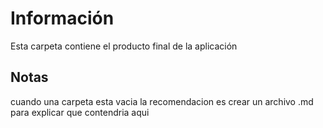 # Información
Esta carpeta contiene el producto final de la aplicación

## Notas
cuando una carpeta esta vacia la recomendacion es crear un archivo .md para explicar que contendria aqui